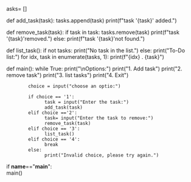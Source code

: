 asks= []

def add_task(task):
    tasks.append(task)
    print(f"task '{task}' added.")

def remove_task(task):
        if task in task:
              tasks.remove(task)
              print(f"task '{task}'removed.")
        else:
              print(f"task '{task}'not found.")

def list_task():
      if not tasks:
            print("No task in the list.")
      else:
            print("To-Do list:")
            for idx, task in enumerate(tasks, 1):
                  print(f"{idx} . {task}")

def main():
      while True:
            print("\nOptions:")
            print("1. Add task")
            print("2. remove task")
            print("3. list tasks")
            print("4. Exit")

            choice = input("choose an optio:")

            if choice == '1':
                  task = input("Enter the task:")
                  add_task(task)
            elif choice =='2':
                  task= input("Enter the task to remove:")
                  remove_task(task)
            elif choice == '3':
                  list_task()
            elif choice == '4':
                  break
            else:
                  print("Invalid choice, please try again.")
if __name__=="__main__":    
      main() 
